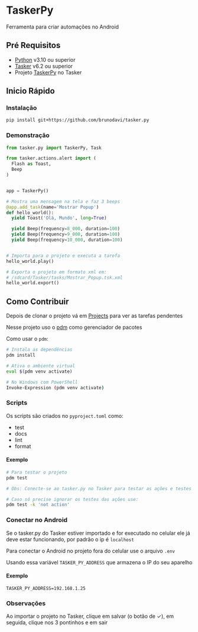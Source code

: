 # TaskerPy

Ferramenta para criar automações no Android


## Pré Requisitos
- [Python][python-org] v3.10 ou superior
- [Tasker][tasker-trial] v6.2 ou superior
- Projeto [TaskerPy][tasker-py] no Tasker

## Inicio Rápido

### Instalação
```bash
pip install git+https://github.com/brunodavi/tasker.py
```

### Demonstração

```python
from tasker.py import TaskerPy, Task

from tasker.actions.alert import (
  Flash as Toast,
  Beep
)


app = TaskerPy()

# Mostra uma mensagem na tela e faz 3 beeps
@app.add_task(name='Mostrar Popup')
def hello_world():
  yield Toast('Olá, Mundo', long=True)

  yield Beep(frequency=8_000, duration=100)
  yield Beep(frequency=9_000, duration=100)
  yield Beep(frequency=10_000, duration=100)


# Importa para o projeto e executa a tarefa
hello_world.play()

# Exporta o projeto em formato xml em:
# /sdcard/Tasker/tasks/Mostrar_Popup.tsk.xml
hello_world.export()
```

## Como Contribuir
Depois de clonar o projeto vá em [Projects][gh-projects]
para ver as tarefas pendentes

Nesse projeto uso o [pdm][pdm-org] como gerenciador de pacotes

Como usar o `pdm`:

```sh
# Instala as dependências
pdm install

# Ativa o ambiente virtual
eval $(pdm venv activate)

# No Windows com PowerShell
Invoke-Expression (pdm venv activate)
```

### Scripts
Os scripts são criados no `pyproject.toml` como:
- test
- docs
- lint
- format

#### Exemplo
```bash
# Para testar o projeto
pdm test

# Obs: Conecte-se ao tasker.py no Tasker para testar as ações e testes unitários estão funcionando corretamente

# Caso só precise ignorar os testes das ações use:
pdm test -k 'not action'
```

### Conectar no Android
Se o tasker.py do Tasker estiver importado e for executado no celular ele já deve estar funcionando, por padrão o ip é `localhost`

Para conectar o Android no projeto fora do celular use o arquivo `.env`

Usando essa variável `TASKER_PY_ADDRESS` que armazena
o IP do seu aparelho

#### Exemplo
```env
TASKER_PY_ADDRESS=192.168.1.25
```

### Observações
Ao importar o projeto no Tasker, clique em salvar (o botão de ✓),
em seguida, clique nos 3 pontinhos e em sair

[python-org]: https://www.python.org
[pdm-org]: https://pdm-project.org
[tasker-trial]: https://tasker.joaoapps.com/download.html
[gh-projects]: https://github.com/users/brunodavi/projects/1
[tasker-py]: https://taskernet.com/shares/?user=AS35m8nXHtAHUb3g429CktIgI9aKlA1%2FEglWKHxy0IyPwx0q7aeQMBH2ekF4AG%2F7FRqn58T5R5q3qrGmIPwa&id=Project%3Atasker.py 
